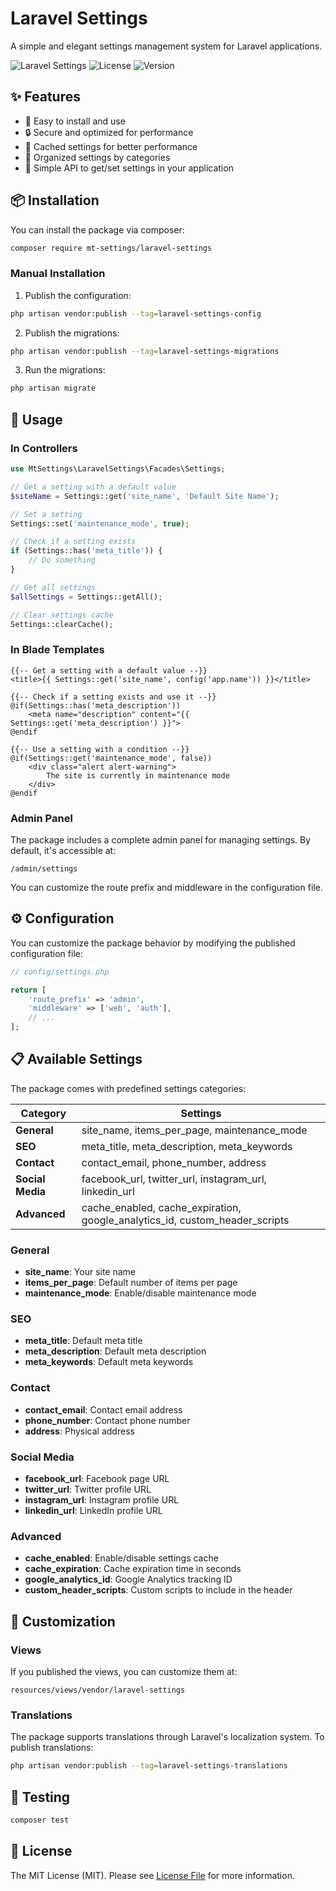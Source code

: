 # Laravel Settings

A simple and elegant settings management system for Laravel applications.

![Laravel Settings](https://img.shields.io/badge/Laravel-Settings-red.svg) 
![License](https://img.shields.io/badge/license-MIT-blue.svg)
![Version](https://img.shields.io/badge/version-1.0-green.svg)

## ✨ Features

- 🚀 Easy to install and use
- 🔒 Secure and optimized for performance
- 💾 Cached settings for better performance
- 🧩 Organized settings by categories
- 🔄 Simple API to get/set settings in your application

## 📦 Installation

You can install the package via composer:

```bash
composer require mt-settings/laravel-settings
```

### Manual Installation

1. Publish the configuration:

```bash
php artisan vendor:publish --tag=laravel-settings-config
```

2. Publish the migrations:

```bash
php artisan vendor:publish --tag=laravel-settings-migrations
```

3. Run the migrations:

```bash
php artisan migrate
```

## 📝 Usage

### In Controllers

```php
use MtSettings\LaravelSettings\Facades\Settings;

// Get a setting with a default value
$siteName = Settings::get('site_name', 'Default Site Name');

// Set a setting
Settings::set('maintenance_mode', true);

// Check if a setting exists
if (Settings::has('meta_title')) {
    // Do something
}

// Get all settings
$allSettings = Settings::getAll();

// Clear settings cache
Settings::clearCache();
```

### In Blade Templates

```blade
{{-- Get a setting with a default value --}}
<title>{{ Settings::get('site_name', config('app.name')) }}</title>

{{-- Check if a setting exists and use it --}}
@if(Settings::has('meta_description'))
    <meta name="description" content="{{ Settings::get('meta_description') }}">
@endif

{{-- Use a setting with a condition --}}
@if(Settings::get('maintenance_mode', false))
    <div class="alert alert-warning">
        The site is currently in maintenance mode
    </div>
@endif
```

### Admin Panel

The package includes a complete admin panel for managing settings. By default, it's accessible at:

```
/admin/settings
```

You can customize the route prefix and middleware in the configuration file.

## ⚙️ Configuration

You can customize the package behavior by modifying the published configuration file:

```php
// config/settings.php

return [
    'route_prefix' => 'admin',
    'middleware' => ['web', 'auth'],
    // ...
];
```

## 📋 Available Settings

The package comes with predefined settings categories:

| Category | Settings |
|----------|----------|
| **General** | site_name, items_per_page, maintenance_mode |
| **SEO** | meta_title, meta_description, meta_keywords |
| **Contact** | contact_email, phone_number, address |
| **Social Media** | facebook_url, twitter_url, instagram_url, linkedin_url |
| **Advanced** | cache_enabled, cache_expiration, google_analytics_id, custom_header_scripts |

### General
- **site_name**: Your site name
- **items_per_page**: Default number of items per page
- **maintenance_mode**: Enable/disable maintenance mode

### SEO
- **meta_title**: Default meta title
- **meta_description**: Default meta description
- **meta_keywords**: Default meta keywords

### Contact
- **contact_email**: Contact email address
- **phone_number**: Contact phone number
- **address**: Physical address

### Social Media
- **facebook_url**: Facebook page URL
- **twitter_url**: Twitter profile URL
- **instagram_url**: Instagram profile URL
- **linkedin_url**: LinkedIn profile URL

### Advanced
- **cache_enabled**: Enable/disable settings cache
- **cache_expiration**: Cache expiration time in seconds
- **google_analytics_id**: Google Analytics tracking ID
- **custom_header_scripts**: Custom scripts to include in the header

## 🎨 Customization

### Views

If you published the views, you can customize them at:

```
resources/views/vendor/laravel-settings
```

### Translations

The package supports translations through Laravel's localization system. To publish translations:

```bash
php artisan vendor:publish --tag=laravel-settings-translations
```

## 🧪 Testing

```bash
composer test
```

## 📄 License

The MIT License (MIT). Please see [License File](LICENSE.md) for more information.